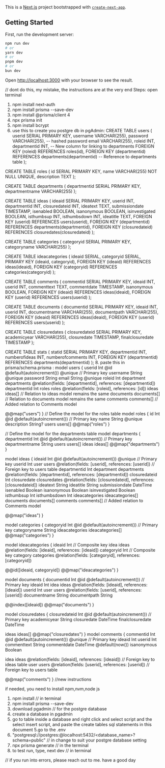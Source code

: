 This is a [Next.js](https://nextjs.org/) project bootstrapped with [`create-next-app`](https://github.com/vercel/next.js/tree/canary/packages/create-next-app).

## Getting Started

First, run the development server:

```bash
npm run dev
# or
yarn dev
# or
pnpm dev
# or
bun dev
```

Open [http://localhost:3000](http://localhost:3000) with your browser to see the result.

// dont do this, my mistake, the instructions are at the very end
Steps: 
open terminal
1. npm install next-auth
2. npm install prisma --save-dev
3. npm install @prisma/client
4
5. npx prisma init
6. npm install bcrypt
7. use this to create you postgre db in pgAdmin:
CREATE TABLE users (
    userid SERIAL PRIMARY KEY,
    username VARCHAR(255),
    password VARCHAR(255), -- hashed password
    email VARCHAR(255),
    roleid INT,
    departmentid INT, -- New column for linking to departments
    FOREIGN KEY (roleid) REFERENCES roles(id),
    FOREIGN KEY (departmentid) REFERENCES departments(departmentid) -- Reference to departments table
);

CREATE TABLE roles (
    id SERIAL PRIMARY KEY,
    name VARCHAR(255) NOT NULL UNIQUE,
    description TEXT
);

CREATE TABLE departments (
    departmentid SERIAL PRIMARY KEY,
    departmentname VARCHAR(255)
);

CREATE TABLE ideas (
    ideaid SERIAL PRIMARY KEY,
    userid INT,
    departmentid INT,
    closuredateid INT,
    ideatext TEXT,
    submissiondate TIMESTAMP,
    isenabled BOOLEAN,
    isanonymous BOOLEAN,
    isinvestigated BOOLEAN,
    isthumbsup INT,
    isthumbsdown INT,
    ideatitle TEXT,
    FOREIGN KEY (userid) REFERENCES users(userid),
    FOREIGN KEY (departmentid) REFERENCES departments(departmentid),
    FOREIGN KEY (closuredateid) REFERENCES closuredates(closuredateid)
);

CREATE TABLE categories (
    categoryid SERIAL PRIMARY KEY,
    categoryname VARCHAR(255)
);

CREATE TABLE ideacategories (
    ideaid SERIAL,
    categoryid SERIAL,
    PRIMARY KEY (ideaid, categoryid),
    FOREIGN KEY (ideaid) REFERENCES ideas(ideaid),
    FOREIGN KEY (categoryid) REFERENCES categories(categoryid)
);

CREATE TABLE comments (
    commentid SERIAL PRIMARY KEY,
    ideaid INT,
    userid INT,
    commenttext TEXT,
    commentdate TIMESTAMP,
    isanonymous BOOLEAN,
    FOREIGN KEY (ideaid) REFERENCES ideas(ideaid),
    FOREIGN KEY (userid) REFERENCES users(userid)
);

CREATE TABLE documents (
    documentid SERIAL PRIMARY KEY,
    ideaid INT,
    userid INT,
    documentname VARCHAR(255),
    documentpath VARCHAR(255),
    FOREIGN KEY (ideaid) REFERENCES ideas(ideaid),
    FOREIGN KEY (userid) REFERENCES users(userid)
);

CREATE TABLE closuredates (
    closuredateid SERIAL PRIMARY KEY,
    academicyear VARCHAR(255),
    closuredate TIMESTAMP,
    finalclosuredate TIMESTAMP
);

CREATE TABLE stats (
    statid SERIAL PRIMARY KEY,
    departmentid INT,
    numberofideas INT,
    numberofcomments INT,
    FOREIGN KEY (departmentid) REFERENCES departments(departmentid)
);
8. paste this in prisma/schema.prisma : 
model users {
  userid        Int      @id @default(autoincrement()) @unique // Primary key
  username      String    @unique
  password      String
  email         String    @unique
  roleid        Int
  department    departments @relation(fields: [departmentid], references: [departmentid])
  departmentid  Int
  roles        roles     @relation(fields: [roleid], references: [id])
  ideas         ideas[]    // Relation to ideas model remains the same
  documents     documents[] // Relation to documents model remains the same
  comments      comments[]  // Added relation to Comments model

  @@map("users")
}
// Define the model for the roles table
model roles {
  id          Int       @id @default(autoincrement()) // Primary key
  name        String    @unique
  description String?
  users       users[]
  @@map("roles")
}


// Define the model for the departments table
model departments {
  departmentid  Int       @id @default(autoincrement()) // Primary key
  departmentname String
  users         users[]
  ideas         ideas[]
  @@map("departments")
}


model ideas {
  ideaid           Int      @id @default(autoincrement()) @unique // Primary key
  userid           Int
  user             users   @relation(fields: [userid], references: [userid]) // Foreign key to users table
  departmentid      Int
  department       departments @relation(fields: [departmentid], references: [departmentid])
  closuredateid    Int
  closuredate     closuredates @relation(fields: [closuredateid], references: [closuredateid])
  ideatext         String
  ideatitle        String
  submissiondate  DateTime
  isenabled        Boolean
  isanonymous      Boolean
  isinvestigated   Boolean
  isthumbsup       Int
  isthumbsdown     Int
  ideacategories   ideacategories[]
  documents        documents[]
  comments         comments[]  // Added relation to Comments model

  @@map("ideas")
}


model categories {
  categoryid Int    @id @default(autoincrement()) // Primary key
  categoryname String
  ideacategories ideacategories[]
  @@map("categories")
}


model ideacategories {
  ideaid      Int        // Composite key
  idea        ideas      @relation(fields: [ideaid], references: [ideaid])
  categoryid  Int        // Composite key
  category    categories @relation(fields: [categoryid], references: [categoryid])
    
  @@id([ideaid, categoryid])
  @@map("ideacategories")
}


model documents {
  documentid   Int      @id @default(autoincrement()) // Primary key
  ideaid       Int
  idea         ideas    @relation(fields: [ideaid], references: [ideaid])
  userid       Int
  user         users    @relation(fields: [userid], references: [userid])
  documentname String
  documentpath String

  @@index([ideaid])
  @@map("documents")
}

model closuredates {
  closuredateid   Int       @id @default(autoincrement()) // Primary key
  academicyear    String
  closuredate     DateTime
  finalclosuredate DateTime

  ideas           ideas[] 
     @@map("closuredates")
}
model comments {
  commentid   Int      @id @default(autoincrement()) @unique  // Primary key
  ideaid      Int
  userid      Int
  commenttext  String
  commentdate DateTime @default(now())
  isanonymous Boolean

  idea         ideas   @relation(fields: [ideaid], references: [ideaid]) // Foreign key to ideas table
  user         users   @relation(fields: [userid], references: [userid]) // Foreign key to users table

  @@map("comments")
}
//new instructions

if needed, you need to install npm,nvm,node js 
1. npm install // in terminal
2. npm install prisma --save-dev
2. download pgadmin // for the postgre database
3. create a database in pgadmin
4. go to table inside a database and right click and select script and the select insert script, and paste the create tables  sql  statements in this document
5.go to the .env 
6. "postgresql://postgres:<password>@localhost:5432/<database_name>?schema=public" // in change to suit your postgre database setting
7. npx prisma generate // in the terminal
8. to test run, type,  next dev // in terminal

// if you run into errors, please reach out to me. have a good day